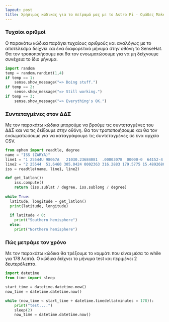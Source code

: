 ```yaml
---
layout: post
title: Χρήσιμος κώδικας για το πείραμά μας με το Astro Pi - Ομάδες Makerlab
---
```


### Τυχαίοι αριθμοί
Ο παρακάτω κώδικα παράγει τυχαίους αριθμούς και αναλόγως με το αποτέλεσμα δείχνει και ένα διαφορετικό μήνυμα στην οθόνη το SenseHat. Θα τον τροποποιήσουμε και θα τον ενσωματώσουμε για να μη δείχνουμε συνέχεια το ίδιο μήνυμα.
```python
import random
temp = random.randint(1,4)
if temp == 1:
    sense.show_message("=> Doing stuff.")
if temp == 2:
    sense.show_message("=> Still working.")
if temp == 3:
    sense.show_message("=> Everything's OK.")
```

### Συντεταγμένες στον ΔΔΣ
Με τον παρακάτω κώδικα μπορούμε να βρούμε τις συντεταγμένες του ΔΔΣ και να τις δείξουμε στην οθόνη. Θα τον τροποποιήσουμε και θα τον ενσωματώσουμε για να καταγράφουμε τις συντεταγμένες σε ένα αρχείο CSV.
```python
from ephem import readtle, degree
name = "ISS (ZARYA)"
line1 = "1 25544U 98067A   21030.23684081  .00003078  00000-0  64152-4 0  9998"
line2 = "2 25544  51.6460 305.0424 0002363 316.2883 179.5775 15.48926800267219"
iss = readtle(name, line1, line2)

def get_latlon():
    iss.compute()
    return (iss.sublat / degree, iss.sublong / degree)
    
while True:
  latitude, longitude = get_latlon()
  print(latitude, longitude)
  
  if latitude < 0:
    print("Southern hemisphere")
  else:
    print("Northern hemisphere")
```

### Πώς μετράμε τον χρόνο
Με τον παρακάτω κώδικα θα τρέξουμε το κομμάτι που είναι μέσα το while για 178 λεπτά. Ο κώδικα δείχνει το μήνυμα test και περιμένει 2 δευτερόλεπτα.
```python
import datetime
from time import sleep

start_time = datetime.datetime.now()
now_time = datetime.datetime.now()

while (now_time < start_time + datetime.timedelta(minutes = 178)):
    print("test....")
    sleep(2)
    now_time = datetime.datetime.now()
```
